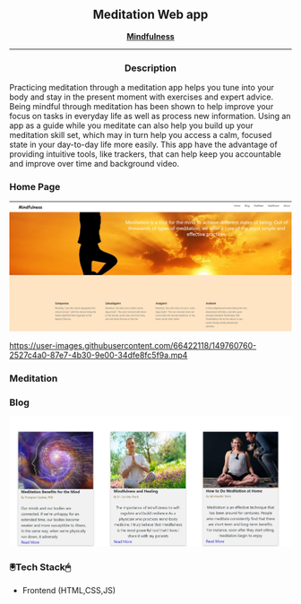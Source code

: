 <div align='center'>
  <h2>Meditation Web app</h2>
  </div>
 
<div align="center">
  
  <a href="#"> **Mindfulness** </a>
  <hr>

<h3>Description</h3>
  
  </div>
 Practicing meditation through a meditation app helps you tune into your body and stay in the present moment with exercises and expert advice. Being mindful through meditation has been shown to help improve your focus on tasks in everyday life as well as process new information. Using an app as a guide while you meditate can also help you build up your meditation skill set, which may in turn help you access a calm, focused state in your day-to-day life more easily. This app have the advantage of providing intuitive tools, like trackers, that can help keep you accountable and improve over time and background video.
 <h3>Home Page</h3>
 <div align="center">
 <img src="images/Home.JPG" />
  </div>

https://user-images.githubusercontent.com/66422118/149760760-2527c4a0-87e7-4b30-9e00-34dfe8fc5f9a.mp4


 <h3>Meditation</h3>
 <div align="center">
   
 </div>
 <h3>Blog</h3>
 <div align="center">
 <img src= "images/Blog.JPG"/>
 </div>
 
 
  <h3> 🖲️Tech Stack🖱</h3>
 
 * Frontend (HTML,CSS,JS)
 
